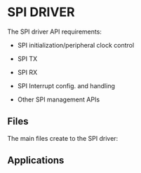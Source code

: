 # SPI DRIVER

The SPI driver API requirements:

- SPI initialization/peripheral clock control

- SPI TX

- SPI RX

- SPI Interrupt config. and handling

- Other SPI management APIs

## Files

The main files create to the SPI driver:

## Applications

